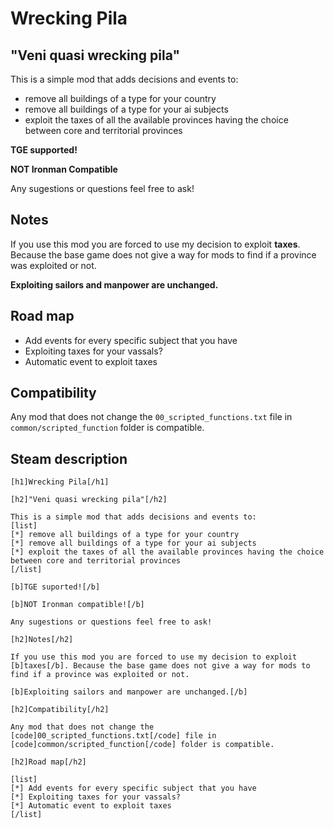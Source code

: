 # Wrecking Pila

## "Veni quasi wrecking pila"

This is a simple mod that adds decisions and events to:

- remove all buildings of a type for your country
- remove all buildings of a type for your ai subjects
- exploit the taxes of all the available provinces having the choice between core and territorial provinces

**TGE supported!**

**NOT Ironman Compatible**

Any sugestions or questions feel free to ask!

## Notes

If you use this mod you are forced to use my decision to exploit **taxes**. Because the base game does not give a way for mods to find if a province was exploited or not.

**Exploiting sailors and manpower are unchanged.**

## Road map

- Add events for every specific subject that you have
- Exploiting taxes for your vassals?
- Automatic event to exploit taxes

## Compatibility

Any mod that does not change the `00_scripted_functions.txt` file in `common/scripted_function` folder is compatible.

## Steam description

```
[h1]Wrecking Pila[/h1]

[h2]"Veni quasi wrecking pila"[/h2]

This is a simple mod that adds decisions and events to:
[list]
[*] remove all buildings of a type for your country
[*] remove all buildings of a type for your ai subjects
[*] exploit the taxes of all the available provinces having the choice between core and territorial provinces
[/list]

[b]TGE suported![/b]

[b]NOT Ironman compatible![/b]

Any sugestions or questions feel free to ask!

[h2]Notes[/h2]

If you use this mod you are forced to use my decision to exploit [b]taxes[/b]. Because the base game does not give a way for mods to find if a province was exploited or not.

[b]Exploiting sailors and manpower are unchanged.[/b]

[h2]Compatibility[/h2]

Any mod that does not change the 
[code]00_scripted_functions.txt[/code] file in 
[code]common/scripted_function[/code] folder is compatible.

[h2]Road map[/h2]

[list]
[*] Add events for every specific subject that you have
[*] Exploiting taxes for your vassals?
[*] Automatic event to exploit taxes
[/list]
```
